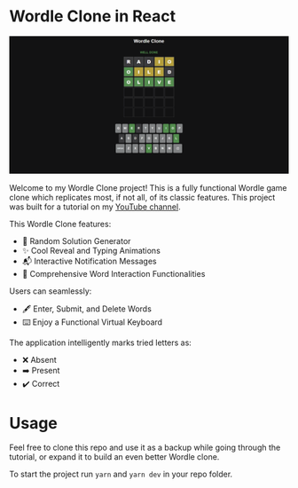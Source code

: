 # Wordle Clone in React

![Wordle Clone](./src/assets/wordleBg.png)

Welcome to my Wordle Clone project! This is a fully functional Wordle game clone which replicates most, if not all, of its classic features. This project was built for a tutorial on my [YouTube channel](https://www.youtube.com/@AleksPopovic/).

This Wordle Clone features:

- 🎲 Random Solution Generator
- ✨ Cool Reveal and Typing Animations
- 📬 Interactive Notification Messages
- 🧩 Comprehensive Word Interaction Functionalities

Users can seamlessly:

- 🖋 Enter, Submit, and Delete Words
- ⌨️ Enjoy a Functional Virtual Keyboard

The application intelligently marks tried letters as:

- ❌ Absent
- ➡️ Present
- ✔️ Correct

# Usage

Feel free to clone this repo and use it as a backup while going through the tutorial, or expand it to build an even better Wordle clone.

To start the project run `yarn` and `yarn dev` in your repo folder.
